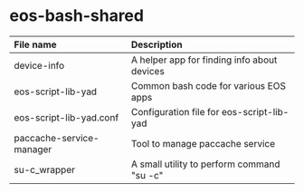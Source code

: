 # eos-bash-shared

File name | Description
:---- | :------- 
device-info | A helper app for finding info about devices
eos-script-lib-yad | Common bash code for various EOS apps
eos-script-lib-yad.conf | Configuration file for eos-script-lib-yad
paccache-service-manager | Tool to manage paccache service
su-c_wrapper | A small utility to perform command "su -c"
